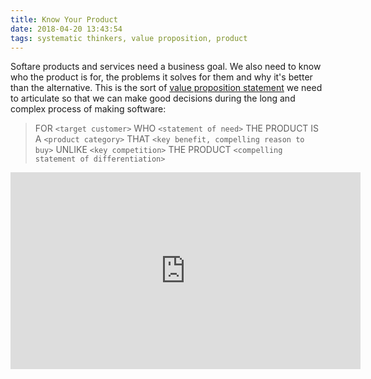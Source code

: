 ```yaml
---
title: Know Your Product
date: 2018-04-20 13:43:54
tags: systematic thinkers, value proposition, product
---
```


Softare products and services need a business goal. We also need to know who the product is for, the problems it solves for them and why it's better than the alternative. This is the sort of [value proposition statement](https://www.youtube.com/watch?v=06mXzzd8Hhs&feature=youtu.be&t=35) we need to articulate so that we can make good decisions during the long and complex process of making software:

> FOR `<target customer>`
> WHO `<statement of need>`
> THE PRODUCT IS A `<product category>`
> THAT `<key benefit, compelling reason to buy>`
> UNLIKE `<key competition>`
> THE PRODUCT `<compelling statement of differentiation>`

<iframe width="560" height="315" src="https://www.youtube.com/embed/h9M3b9lh-7s?rel=0" frameborder="0" allow="autoplay; encrypted-media" allowfullscreen></iframe>
